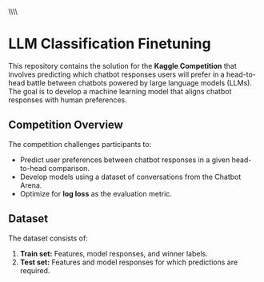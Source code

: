 








































\\\\\\\\
# LLM Classification Finetuning

This repository contains the solution for the **Kaggle Competition** that involves predicting which chatbot responses users will prefer in a head-to-head battle between chatbots powered by large language models (LLMs). The goal is to develop a machine learning model that aligns chatbot responses with human preferences.

## Competition Overview

The competition challenges participants to:
- Predict user preferences between chatbot responses in a given head-to-head comparison.
- Develop models using a dataset of conversations from the Chatbot Arena.
- Optimize for **log loss** as the evaluation metric.

## Dataset

The dataset consists of:
1. **Train set:** Features, model responses, and winner labels.
2. **Test set:** Features and model responses for which predictions are required.



